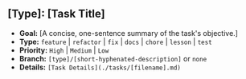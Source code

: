 ## [Type]: [Task Title]

*   **Goal:** [A concise, one-sentence summary of the task's objective.]
*   **Type:** `feature` | `refactor` | `fix` | `docs` | `chore` | `lesson` | `test`
*   **Priority:** `High` | `Medium` | `Low`
*   **Branch:** `[type]/[short-hyphenated-description]` or `none`
*   **Details:** `[Task Details](./tasks/[filename].md)`
